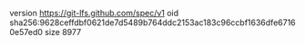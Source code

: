 version https://git-lfs.github.com/spec/v1
oid sha256:9628ceffdbf0621de7d5489b764ddc2153ac183c96ccbf1636dfe67160e57ed0
size 8977
